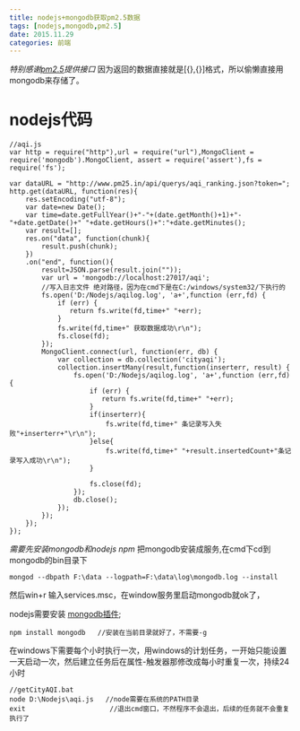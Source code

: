 ```yaml
---
title: nodejs+mongodb获取pm2.5数据
tags: [nodejs,mongodb,pm2.5]
date: 2015.11.29
categories: 前端
---
```

*特别感谢[pm2.5](http://pm25.in/)提供接口*
因为返回的数据直接就是[{},{}]格式，所以偷懒直接用mongodb来存储了。
<!--more-->
# nodejs代码
```
//aqi.js
var http = require("http"),url = require("url"),MongoClient = require('mongodb').MongoClient, assert = require('assert'),fs = require('fs');

var dataURL = "http://www.pm25.in/api/querys/aqi_ranking.json?token=";
http.get(dataURL, function(res){
    res.setEncoding("utf-8");
    var date=new Date();
    var time=date.getFullYear()+"-"+(date.getMonth()+1)+"-"+date.getDate()+" "+date.getHours()+":"+date.getMinutes();
    var result=[];
    res.on("data", function(chunk){
        result.push(chunk);
    })
    .on("end", function(){
        result=JSON.parse(result.join(""));
        var url = 'mongodb://localhost:27017/aqi';
        //写入日志文件 绝对路径，因为在cmd下是在C:/windows/system32/下执行的
        fs.open('D:/Nodejs/aqilog.log', 'a+',function (err,fd) {
            if (err) {
               return fs.write(fd,time+" "+err); 
            }
            fs.write(fd,time+" 获取数据成功\r\n");   
            fs.close(fd);
        });
        MongoClient.connect(url, function(err, db) {
            var collection = db.collection('cityaqi');
            collection.insertMany(result,function(inserterr, result) {
                fs.open('D:/Nodejs/aqilog.log', 'a+',function (err,fd) {
                    if (err) {
                       return fs.write(fd,time+" "+err); 
                    }
                    if(inserterr){
                        fs.write(fd,time+" 条记录写入失败"+inserterr+"\r\n");   
                    }else{
                        fs.write(fd,time+" "+result.insertedCount+"条记录写入成功\r\n");   
                    }
                    
                    fs.close(fd);
                });
                db.close();
            });
        });
    });
});
```

*需要先安装mongodb和nodejs npm*
把mongodb安装成服务,在cmd下cd到mongodb的bin目录下
```
mongod --dbpath F:\data --logpath=F:\data\log\mongodb.log --install
```
然后win+r 输入services.msc，在window服务里启动mongodb就ok了，

nodejs需要安装 [mongodb插件](http://mongodb.github.io/node-mongodb-native/2.0/);
```
npm install mongodb   //安装在当前目录就好了，不需要-g
```

在windows下需要每个小时执行一次，用windows的计划任务，一开始只能设置一天启动一次，然后建立任务后在属性-触发器那修改成每小时重复一次，持续24小时
```
//getCityAQI.bat
node D:\Nodejs\aqi.js   //node需要在系统的PATH目录
exit                     //退出cmd窗口，不然程序不会退出，后续的任务就不会重复执行了
```
